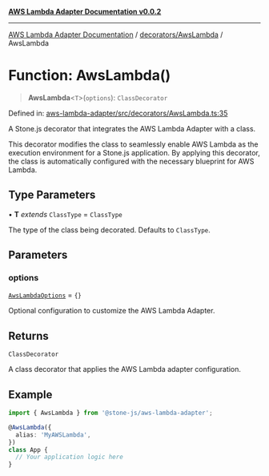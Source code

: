 [**AWS Lambda Adapter Documentation v0.0.2**](../../../README.md)

***

[AWS Lambda Adapter Documentation](../../../modules.md) / [decorators/AwsLambda](../README.md) / AwsLambda

# Function: AwsLambda()

> **AwsLambda**\<`T`\>(`options`): `ClassDecorator`

Defined in: [aws-lambda-adapter/src/decorators/AwsLambda.ts:35](https://github.com/stonemjs/aws-lambda-adapter/blob/40d2096417dfa656208c25f0f4a9d23bf5291928/src/decorators/AwsLambda.ts#L35)

A Stone.js decorator that integrates the AWS Lambda Adapter with a class.

This decorator modifies the class to seamlessly enable AWS Lambda as the
execution environment for a Stone.js application. By applying this decorator,
the class is automatically configured with the necessary blueprint for AWS Lambda.

## Type Parameters

• **T** *extends* `ClassType` = `ClassType`

The type of the class being decorated. Defaults to `ClassType`.

## Parameters

### options

[`AwsLambdaOptions`](../interfaces/AwsLambdaOptions.md) = `{}`

Optional configuration to customize the AWS Lambda Adapter.

## Returns

`ClassDecorator`

A class decorator that applies the AWS Lambda adapter configuration.

## Example

```typescript
import { AwsLambda } from '@stone-js/aws-lambda-adapter';

@AwsLambda({
  alias: 'MyAWSLambda',
})
class App {
  // Your application logic here
}
```

